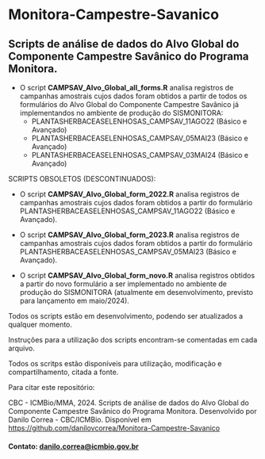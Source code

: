# Monitora-Campestre-Savanico
## Scripts de análise de dados do Alvo Global do Componente Campestre Savânico do Programa Monitora.

* O script **CAMPSAV_Alvo_Global_all_forms.R** analisa registros de campanhas amostrais cujos dados foram obtidos a partir de todos os formulários do Alvo Global do Componente Campestre Savânico já implementandos no ambiente de produção do SISMONITORA:
  * PLANTASHERBACEASELENHOSAS_CAMPSAV_11AGO22 (Básico e Avançado)
  * PLANTASHERBACEASELENHOSAS_CAMPSAV_05MAI23 (Básico e Avançado)
  * PLANTASHERBACEASELENHOSAS_CAMPSAV_03MAI24 (Básico e Avançado)

SCRIPTS OBSOLETOS (DESCONTINUADOS):

- O script **CAMPSAV_Alvo_Global_form_2022.R** analisa registros de campanhas amostrais cujos dados foram obtidos a partir do formulário PLANTASHERBACEASELENHOSAS_CAMPSAV_11AGO22 (Básico e Avançado).

- O script **CAMPSAV_Alvo_Global_form_2023.R** analisa registros de campanhas amostrais cujos dados foram obtidos a partir do formulário PLANTASHERBACEASELENHOSAS_CAMPSAV_05MAI23 (Básico e Avançado).

- O script **CAMPSAV_Alvo_Global_form_novo.R** analisa registros obtidos a partir do novo formulário a ser implementado no ambiente de produção do SISMONITORA (atualmente em desenvolvimento, previsto para lançamento em maio/2024).

Todos os scripts estão em desenvolvimento, podendo ser atualizados a qualquer momento.

Instruções para a utilização dos scripts encontram-se comentadas em cada arquivo.

Todos os scritps estão disponíveis para utilização, modificação e compartilhamento, citada a fonte.

Para citar este repositório:

CBC - ICMBio/MMA, 2024. Scripts de análise de dados do Alvo Global do Componente Campestre Savânico do Programa Monitora. Desenvolvido por Danilo Correa - CBC/ICMBio. Disponível em https://github.com/danilovcorrea/Monitora-Campestre-Savanico

#### Contato: danilo.correa@icmbio.gov.br

